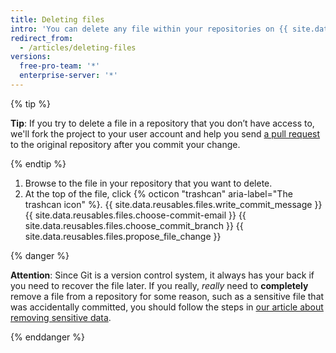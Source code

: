 ```yaml
---
title: Deleting files
intro: 'You can delete any file within your repositories on {{ site.data.variables.product.product_name }}.'
redirect_from:
  - /articles/deleting-files
versions:
  free-pro-team: '*'
  enterprise-server: '*'
---
```


{% tip %}

**Tip**: If you try to delete a file in a repository that you don’t have access to, we'll fork the project to your user account and help you send [a pull request](/articles/about-pull-requests) to the original repository after you commit your change.

{% endtip %}

1. Browse to the file in your repository that you want to delete.
2. At the top of the file, click
{% octicon "trashcan" aria-label="The trashcan icon" %}.
{{ site.data.reusables.files.write_commit_message }}
{{ site.data.reusables.files.choose-commit-email }}
{{ site.data.reusables.files.choose_commit_branch }}
{{ site.data.reusables.files.propose_file_change }}

{% danger %}

**Attention**: Since Git is a version control system, it always has your back if you need to recover the file later. If you really, *really* need to **completely** remove a file from a repository for some reason, such as a sensitive file that was accidentally committed, you should follow the steps in [our article about removing sensitive data](/articles/removing-sensitive-data-from-a-repository).

{% enddanger %}
